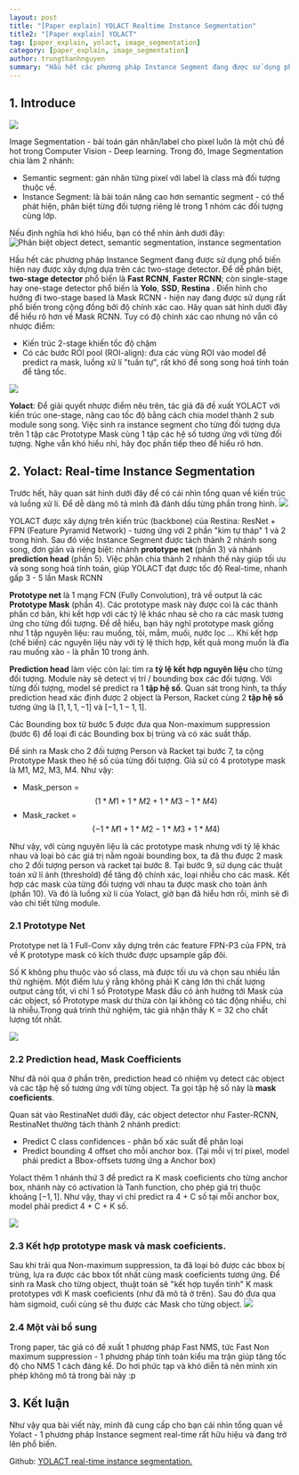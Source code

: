 ```yaml
---
layout: post
title: "[Paper explain] YOLACT Realtime Instance Segmentation"
title2: "[Paper explain] YOLACT"
tag: [paper_explain, yolact, image_segmentation]
category: [paper_explain, image_segmentation]
author: trungthanhnguyen
summary: "Hầu hết các phương pháp Instance Segment đang được sử dụng phổ biến hiện nay được xây dựng dựa trên các two-stage detector. Tuy nhiên hướng giải pháp này vẫn có nhược điểm về tốc độ tính toán. Để giải quyết nhược điểm nêu trên, tác giả đã đề xuất YOLACT với kiến trúc one-stage ..."
---
```




## 1. Introduce
![](https://images.viblo.asia/a696484c-ca95-4101-84e5-0fc7c6b6fd42.png)

Image Segmentation - bài toán gán nhãn/label cho pixel luôn là một chủ đề hot trong Computer Vision - Deep learning. Trong đó, Image Segmentation chia làm 2 nhánh:
+ Semantic segment:  gán nhãn từng pixel với label là class mà đối tượng thuộc về.
+ Instance Segment: là bài toán nâng cao hơn semantic segment - có thể phát hiện, phân biệt từng đối tượng riêng lẻ trong 1 nhóm các đối tượng cùng lớp.

Nếu định nghĩa hơi khó hiểu, bạn có thể nhìn ảnh dưới đây:
![Phân biệt object detect, semantic segmentation, instance segmentation](https://images.viblo.asia/7a4bf9cd-e7dd-4492-8269-786e27178adb.png)

Hầu hết các phương pháp Instance Segment đang được sử dụng phổ biến hiện nay được xây dựng dựa trên các two-stage detector. Để dễ phân biệt, **two-stage detector** phổ biến là **Fast RCNN**, **Faster RCNN**; còn single-stage hay one-stage detector phổ biến là **Yolo**, **SSD**, **Restina** . Điển hình cho hướng đi two-stage based là Mask RCNN -  hiện nay đang được sử dụng rất phổ biến trong cộng đồng bởi độ chính xác cao. Hãy quan sát hình dưới đây để hiểu rõ hơn về Mask RCNN. Tuy có độ chính xác cao nhưng nó vẫn có nhược điểm:
+ Kiến trúc 2-stage khiến tốc độ chậm
+ Có các bước ROI pool (ROI-align):  đưa các vùng ROI vào model để predict ra mask, luồng xử lí "tuần tự", rất khó để song song hoá tính toán để tăng tốc. 

![](https://images.viblo.asia/3e603f9d-26bd-4c91-987f-007a1ebb0328.png)

**Yolact**: Để giải quyết nhược điểm nêu trên, tác giả đã đề xuất YOLACT với kiến trúc one-stage, nâng cao tốc độ bằng cách chia model thành 2 sub module song song. Việc sinh ra instance segment cho từng đối tượng dựa trên 1 tập các Prototype Mask cùng 1 tập các hệ số tương ứng với từng đối tượng. Nghe vẫn khó hiểu nhỉ, hãy đọc phần tiếp theo để hiểu rõ hơn.

## 2. Yolact: Real-time Instance Segmentation
Trước hết, hãy quan sát hình dưới đây để có cái nhìn tổng quan về kiến trúc và luồng xử lí. Để dễ dàng mô tả mình đã đánh dấu từng phần trong hình.
![](https://images.viblo.asia/a696484c-ca95-4101-84e5-0fc7c6b6fd42.png)


YOLACT được xây dựng trên kiến trúc (backbone) của Restina: ResNet + FPN (Feature Pyramid Network) - tương ứng với 2 phần "kim tự tháp" 1 và 2 trong hình. Sau đó việc Instance Segment được tách thành 2 nhánh song song, đơn giản và riêng biệt: nhánh **prototype net**  (phần 3) và nhánh **prediction head** (phần 5). Việc phân chia thành 2 nhánh thế này giúp tối ưu và song song hoá tính toán, giúp YOLACT đạt được tốc độ Real-time, nhanh gấp 3 - 5 lần Mask RCNN

**Prototype net** là 1 mạng FCN (Fully Convolution), trả về output là các **Prototype Mask** (phần 4). Các prototype mask này được coi là các thành phần cơ bản, khi kết hợp với các tỷ lệ khác nhau sẽ cho ra các mask tương ứng cho từng đối tượng. Để dễ hiểu, bạn hãy nghĩ prototype mask giống như 1 tập nguyên liệu: rau muống, tỏi, mắm, muối, nước lọc ... Khi kết hợp (chế biến) các nguyên liệu này với tỷ lệ thích hợp, kết quả mong muốn là đĩa rau muống xào - là phần 10 trong ảnh.

**Prediction head** làm việc còn lại: tìm ra **tỷ lệ kết hợp nguyên liệu** cho từng đối tượng. Module này sẽ detect vị trí / bounding box các đối tượng. Với từng đối tượng, model sẽ predict ra 1 **tập hệ số**. Quan sát trong hình, ta thấy prediction head xác định được 2 object là Person, Racket cùng 2 **tập hệ số** tương ứng là  $[1,1,1, -1 ]$ và $[-1,1-1,1]$.

Các Bounding box từ bước 5 được đưa qua Non-maximum suppression (bước 6) để loại đi các Bounding box bị trùng và có xác suất thấp. 

Để sinh ra Mask cho 2 đối tượng Person và Racket tại bước 7, ta cộng Prototype Mask theo hệ số của từng đối tượng. Giả sử có 4 prototype mask là M1, M2, M3, M4. Như vậy:
+ Mask_person = $$(1*M1 + 1*M2 + 1*M3 - 1*M4)$$
+ Mask_racket = $$(-1*M1 + 1*M2  - 1*M3 + 1*M4)$$

Như vậy, với cùng nguyên liệu là các prototype mask nhưng với tỷ lệ khác nhau và loại bỏ các giá trị nằm ngoài bounding box, ta đã thu được 2 mask cho 2 đối tượng person và racket tại bước 8. Tại bước 9, sử dụng các thuật toán xử lí ảnh (threshold) để tăng độ chính xác, loại nhiễu cho các mask. Kết hợp các mask của từng đối tượng với nhau ta được mask cho toàn ảnh (phần 10). Và đó là luồng xử lí của Yolact, giờ bạn đã hiểu hơn rồi, mình sẽ đi vào chi tiết từng module.

### 2.1 Prototype Net
Prototype net là 1 Full-Conv xây dựng trên các feature FPN-P3 của FPN, trả về K prototype mask có kích thước được upsample gấp đôi. 

Số K không phụ thuộc vào số class, mà được tối ưu và chọn sau nhiều lần thử nghiệm. Một điểm lưu ý rằng không phải K càng lớn thì chất lượng output càng tốt, vì chỉ 1 số Prototype Mask đầu có ảnh hưởng tới Mask của các object, số Prototype mask dư thừa còn lại không có tác động nhiều, chỉ là nhiễu.Trong quá trình thử nghiệm, tác giả nhận thấy K = 32 cho chất lượng tốt nhất. 

![](https://images.viblo.asia/8596d380-e451-4e30-b1ef-2c70d97519e9.png)

### 2.2 Prediction head, Mask Coefficients

Như đã nói qua ở phần trên, prediction head có nhiệm vụ detect các object và các tập hệ số tương ứng với từng object. Ta gọi tập hệ số này là **mask coeficients**.

Quan sát vào RestinaNet dưới đây, các object detector như Faster-RCNN, RestinaNet thường tách thành 2 nhánh predict:
+ Predict C class confidences - phân bố xác suất để phân loại
+ Predict bounding 4 offset cho mỗi anchor box. (Tại mỗi vị trí pixel, model phải predict a Bbox-offsets tương ứng a Anchor box)

Yolact thêm 1 nhánh thứ 3 để predict ra K mask coeficients cho từng anchor box, nhánh này có activation là Tanh function, cho phép giá trị thuộc khoảng $[-1, 1]$. Như vậy, thay vì chỉ predict ra 4 + C số tại mỗi anchor box, model phải predict 4 + C + K số.

![](https://images.viblo.asia/35be4a3d-2b1a-488d-8202-adf91b7ad85f.png)

### 2.3 Kết hợp prototype mask và mask coeficients.
Sau khi trải qua Non-maximum suppression, ta đã loại bỏ được các bbox bị trùng, lựa ra được các bbox tốt nhất cùng mask coeficients tương ứng. Để sinh ra Mask cho từng object, thuật toán sẽ "kết hợp tuyến tính" K mask prototypes với K mask coeficients (như đã mô tả ở trên). Sau đó đưa qua hàm sigmoid, cuối cùng sẽ thu được các Mask cho từng object.
![](https://images.viblo.asia/d536de77-fd16-47eb-a65c-ef4b0ce619f9.png)

### 2.4 Một vài bổ sung 
Trong paper, tác giả có đề xuất 1 phương pháp Fast NMS, tức Fast Non maximum suppression - 1 phương pháp tính toán kiểu ma trận giúp tăng tốc độ cho NMS 1 cách đáng kể. Do hơi phức tạp và khó diễn tả nên mình xin phép không mô tả trong bài này :p 

## 3. Kết luận
Như vậy qua bài viết này, mình đã cung cấp cho bạn cái nhìn tổng quan về Yolact - 1 phương pháp Instance segment real-time rất hữu hiệu và đang trở lên phổ biến. 

Github: [YOLACT real-time instance segmentation. ](https://github.com/dbolya/yolact)
